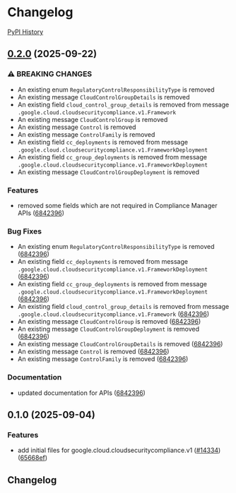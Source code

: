 # Changelog

[PyPI History][1]

[1]: https://pypi.org/project/google-cloud-cloudsecuritycompliance/#history

## [0.2.0](https://github.com/googleapis/google-cloud-python/compare/google-cloud-cloudsecuritycompliance-v0.1.0...google-cloud-cloudsecuritycompliance-v0.2.0) (2025-09-22)


### ⚠ BREAKING CHANGES

* An existing enum `RegulatoryControlResponsibilityType` is removed
* An existing message `CloudControlGroupDetails` is removed
* An existing field `cloud_control_group_details` is removed from message `.google.cloud.cloudsecuritycompliance.v1.Framework`
* An existing message `CloudControlGroup` is removed
* An existing message `Control` is removed
* An existing message `ControlFamily` is removed
* An existing field `cc_deployments` is removed from message `.google.cloud.cloudsecuritycompliance.v1.FrameworkDeployment`
* An existing field `cc_group_deployments` is removed from message `.google.cloud.cloudsecuritycompliance.v1.FrameworkDeployment`
* An existing message `CloudControlGroupDeployment` is removed

### Features

* removed some fields which are not required in Compliance Manager APIs ([6842396](https://github.com/googleapis/google-cloud-python/commit/6842396f3662264aa1beca9a5a08f9d0f171483a))


### Bug Fixes

* An existing enum `RegulatoryControlResponsibilityType` is removed ([6842396](https://github.com/googleapis/google-cloud-python/commit/6842396f3662264aa1beca9a5a08f9d0f171483a))
* An existing field `cc_deployments` is removed from message `.google.cloud.cloudsecuritycompliance.v1.FrameworkDeployment` ([6842396](https://github.com/googleapis/google-cloud-python/commit/6842396f3662264aa1beca9a5a08f9d0f171483a))
* An existing field `cc_group_deployments` is removed from message `.google.cloud.cloudsecuritycompliance.v1.FrameworkDeployment` ([6842396](https://github.com/googleapis/google-cloud-python/commit/6842396f3662264aa1beca9a5a08f9d0f171483a))
* An existing field `cloud_control_group_details` is removed from message `.google.cloud.cloudsecuritycompliance.v1.Framework` ([6842396](https://github.com/googleapis/google-cloud-python/commit/6842396f3662264aa1beca9a5a08f9d0f171483a))
* An existing message `CloudControlGroup` is removed ([6842396](https://github.com/googleapis/google-cloud-python/commit/6842396f3662264aa1beca9a5a08f9d0f171483a))
* An existing message `CloudControlGroupDeployment` is removed ([6842396](https://github.com/googleapis/google-cloud-python/commit/6842396f3662264aa1beca9a5a08f9d0f171483a))
* An existing message `CloudControlGroupDetails` is removed ([6842396](https://github.com/googleapis/google-cloud-python/commit/6842396f3662264aa1beca9a5a08f9d0f171483a))
* An existing message `Control` is removed ([6842396](https://github.com/googleapis/google-cloud-python/commit/6842396f3662264aa1beca9a5a08f9d0f171483a))
* An existing message `ControlFamily` is removed ([6842396](https://github.com/googleapis/google-cloud-python/commit/6842396f3662264aa1beca9a5a08f9d0f171483a))


### Documentation

* updated documentation for APIs ([6842396](https://github.com/googleapis/google-cloud-python/commit/6842396f3662264aa1beca9a5a08f9d0f171483a))

## 0.1.0 (2025-09-04)


### Features

* add initial files for google.cloud.cloudsecuritycompliance.v1 ([#14334](https://github.com/googleapis/google-cloud-python/issues/14334)) ([65668ef](https://github.com/googleapis/google-cloud-python/commit/65668ef8d9e1015609410caa8f67d9f00f322626))

## Changelog
